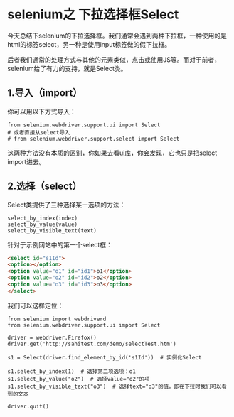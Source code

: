 # selenium之 下拉选择框Select

今天总结下selenium的下拉选择框。我们通常会遇到两种下拉框，一种使用的是html的标签select，另一种是使用input标签做的假下拉框。

后者我们通常的处理方式与其他的元素类似，点击或使用JS等。而对于前者，selenium给了有力的支持，就是Select类。


## 1.导入（import）
你可以用以下方式导入：

```
from selenium.webdriver.support.ui import Select
# 或者直接从select导入
# from selenium.webdriver.support.select import Select
```
这两种方法没有本质的区别，你如果去看ui库，你会发现，它也只是把select import进去。

## 2.选择（select）
Select类提供了三种选择某一选项的方法：

```
select_by_index(index)
select_by_value(value)
select_by_visible_text(text)
```

针对于示例网站中的第一个select框：

```html
<select id="s1Id">
<option></option>
<option value="o1" id="id1">o1</option>
<option value="o2" id="id2">o2</option>
<option value="o3" id="id3">o3</option>
</select>
```

我们可以这样定位：

```
from selenium import webdriverd
from selenium.webdriver.support.ui import Select

driver = webdriver.Firefox()
driver.get('http://sahitest.com/demo/selectTest.htm')

s1 = Select(driver.find_element_by_id('s1Id'))  # 实例化Select

s1.select_by_index(1)  # 选择第二项选项：o1
s1.select_by_value("o2")  # 选择value="o2"的项
s1.select_by_visible_text("o3")  # 选择text="o3"的值，即在下拉时我们可以看到的文本

driver.quit()
```